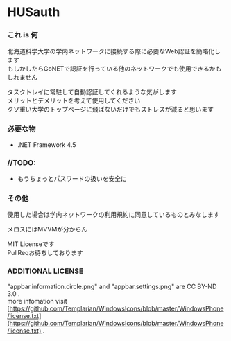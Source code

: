 ﻿HUSauth
=======

### これ is 何

北海道科学大学の学内ネットワークに接続する際に必要なWeb認証を簡略化します  
もしかしたらGoNETで認証を行っている他のネットワークでも使用できるかもしれません

タスクトレイに常駐して自動認証してくれるような気がします  
メリットとデメリットを考えて使用してください  
クソ重い大学のトップページに飛ばないだけでもストレスが減ると思います

### 必要な物

- .NET Framework 4.5

### //TODO:

- もうちょっとパスワードの扱いを安全に

### その他

使用した場合は学内ネットワークの利用規約に同意しているものとみなします

メロスにはMVVMが分からん

MIT Licenseです  
PullReqお待ちしております

### ADDITIONAL LICENSE

"appbar.information.circle.png" and "appbar.settings.png" are CC BY-ND 3.0 .  
more infomation visit [https://github.com/Templarian/WindowsIcons/blob/master/WindowsPhone/license.txt](https://github.com/Templarian/WindowsIcons/blob/master/WindowsPhone/license.txt) .

